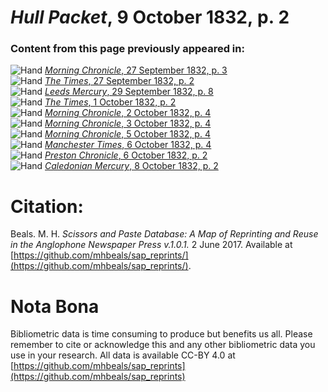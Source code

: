 # *Hull Packet*, 9 October 1832, p. 2  
  
### Content from this page previously appeared in:  
![Hand](http://scissorsandpaste.net/wp-content/uploads/2017/06/smallhandpointer.png) [*Morning Chronicle*, 27 September 1832, p. 3](https://mhbeals.github.io/sap_html/Morning-Chronicle/Morning-Chronicle-27-September-1832-p-3)  
![Hand](http://scissorsandpaste.net/wp-content/uploads/2017/06/smallhandpointer.png) [*The Times*, 27 September 1832, p. 2](https://mhbeals.github.io/sap_html/The-Times/The-Times-27-September-1832-p-2)  
![Hand](http://scissorsandpaste.net/wp-content/uploads/2017/06/smallhandpointer.png) [*Leeds Mercury*, 29 September 1832, p. 8](https://mhbeals.github.io/sap_html/Leeds-Mercury/Leeds-Mercury-29-September-1832-p-8)  
![Hand](http://scissorsandpaste.net/wp-content/uploads/2017/06/smallhandpointer.png) [*The Times*, 1 October 1832, p. 2](https://mhbeals.github.io/sap_html/The-Times/The-Times-1-October-1832-p-2)  
![Hand](http://scissorsandpaste.net/wp-content/uploads/2017/06/smallhandpointer.png) [*Morning Chronicle*, 2 October 1832, p. 4](https://mhbeals.github.io/sap_html/Morning-Chronicle/Morning-Chronicle-2-October-1832-p-4)  
![Hand](http://scissorsandpaste.net/wp-content/uploads/2017/06/smallhandpointer.png) [*Morning Chronicle*, 3 October 1832, p. 4](https://mhbeals.github.io/sap_html/Morning-Chronicle/Morning-Chronicle-3-October-1832-p-4)  
![Hand](http://scissorsandpaste.net/wp-content/uploads/2017/06/smallhandpointer.png) [*Morning Chronicle*, 5 October 1832, p. 4](https://mhbeals.github.io/sap_html/Morning-Chronicle/Morning-Chronicle-5-October-1832-p-4)  
![Hand](http://scissorsandpaste.net/wp-content/uploads/2017/06/smallhandpointer.png) [*Manchester Times*, 6 October 1832, p. 4](https://mhbeals.github.io/sap_html/Manchester-Times/Manchester-Times-6-October-1832-p-4)  
![Hand](http://scissorsandpaste.net/wp-content/uploads/2017/06/smallhandpointer.png) [*Preston Chronicle*, 6 October 1832, p. 2](https://mhbeals.github.io/sap_html/Preston-Chronicle/Preston-Chronicle-6-October-1832-p-2)  
![Hand](http://scissorsandpaste.net/wp-content/uploads/2017/06/smallhandpointer.png) [*Caledonian Mercury*, 8 October 1832, p. 2](https://mhbeals.github.io/sap_html/Caledonian-Mercury/Caledonian-Mercury-8-October-1832-p-2)  


# Citation: 

Beals. M. H. *Scissors and Paste Database: A Map of Reprinting and Reuse in the Anglophone Newspaper Press v.1.0.1.* 2 June 2017. Available at [https://github.com/mhbeals/sap_reprints/](https://github.com/mhbeals/sap_reprints/). 

# Nota Bona

Bibliometric data is time consuming to produce but benefits us all. Please remember to cite or acknowledge this and any other bibliometric data you use in your research. All data is available CC-BY 4.0 at [https://github.com/mhbeals/sap_reprints](https://github.com/mhbeals/sap_reprints)